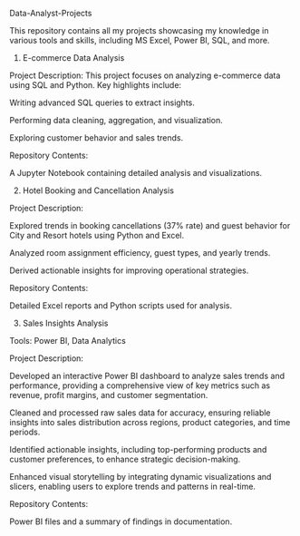 Data-Analyst-Projects

This repository contains all my projects showcasing my knowledge in various tools and skills, including MS Excel, Power BI, SQL, and more.

1. E-commerce Data Analysis

Project Description: This project focuses on analyzing e-commerce data using SQL and Python. Key highlights include:

Writing advanced SQL queries to extract insights.

Performing data cleaning, aggregation, and visualization.

Exploring customer behavior and sales trends.

Repository Contents:

A Jupyter Notebook containing detailed analysis and visualizations.

2. Hotel Booking and Cancellation Analysis

Project Description:

Explored trends in booking cancellations (37% rate) and guest behavior for City and Resort hotels using Python and Excel.

Analyzed room assignment efficiency, guest types, and yearly trends.

Derived actionable insights for improving operational strategies.

Repository Contents:

Detailed Excel reports and Python scripts used for analysis.

3. Sales Insights Analysis

Tools: Power BI, Data Analytics

Project Description:

Developed an interactive Power BI dashboard to analyze sales trends and performance, providing a comprehensive view of key metrics such as revenue, profit margins, and customer segmentation.

Cleaned and processed raw sales data for accuracy, ensuring reliable insights into sales distribution across regions, product categories, and time periods.

Identified actionable insights, including top-performing products and customer preferences, to enhance strategic decision-making.

Enhanced visual storytelling by integrating dynamic visualizations and slicers, enabling users to explore trends and patterns in real-time.

Repository Contents:

Power BI files and a summary of findings in documentation.
